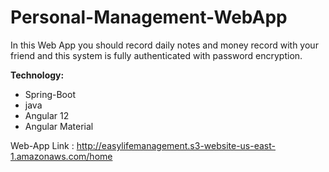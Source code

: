 # Personal-Management-WebApp
In this Web App you should record daily notes and money record with your friend and this system is fully authenticated with password encryption. 

**Technology:**
- Spring-Boot
- java
- Angular 12
- Angular Material 

Web-App Link : http://easylifemanagement.s3-website-us-east-1.amazonaws.com/home
